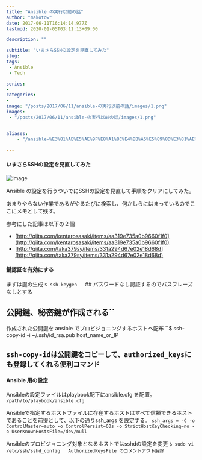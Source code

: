 ```yaml
---
title: "Ansible の実行以前の話"
author: "makotow"
date: 2017-06-11T16:14:14.977Z
lastmod: 2020-01-05T03:11:13+09:00

description: ""

subtitle: "いまさらSSHの設定を見直してみた"
slug: 
tags:
 - Ansible
 - Tech

series:
-
categories:
-
image: "/posts/2017/06/11/ansible-の実行以前の話/images/1.png" 
images:
 - "/posts/2017/06/11/ansible-の実行以前の話/images/1.png"


aliases:
    - "/ansible-%E3%81%AE%E5%AE%9F%E8%A1%8C%E4%BB%A5%E5%89%8D%E3%81%AE%E8%A9%B1-f2fcffc94a96"

---
```


#### いまさらSSHの設定を見直してみた




![image](/posts/2017/06/11/ansible-の実行以前の話/images/1.png#layoutTextWidth)



Ansible の設定を行うついでにSSHの設定を見直して手順をクリアにしてみた。

あまりやらない作業であるがやるたびに検索し、何かしらにはまっているのでここにメモとして残す。

参考にした記事は以下の２個

*   [http://qiita.com/kentarosasaki/items/aa319e735a0b9660f1f0](http://qiita.com/kentarosasaki/items/aa319e735a0b9660f1f0)
*   [http://qiita.com/taka379sy/items/331a294d67e02e18d68d](http://qiita.com/taka379sy/items/331a294d67e02e18d68d)

#### 鍵認証を有効にする

まずは鍵の生成
`$ ssh-keygen  
`## パスワードなし認証するのでパスフレーズなしとする  
## 公開鍵、秘密鍵が作成される``

作成された公開鍵を ansible でプロビジョニングするホストへ配布
``$ ssh-copy-id -i ~/.ssh/id_rsa.pub host_name_or_IP  
## `ssh-copy-idは公開鍵をコピーして、authorized_keysにも登録してくれる便利コマンド`

#### Ansible 用の設定

Ansibleの設定ファイルはplaybook配下にansible.cfg を配置。
``/path/to/playbook/ansible.cfg``

Ansibleで指定するホストファイルに存在するホストはすべて信頼できるホストであることを前提として、以下の通りssh_args を設定する。
``ssh_args = -C -o ControlMaster=auto -o ControlPersist=60s -o StrictHostKeyChecking=no -o UserKnownHostsFile=/dev/null``

Ansibleのプロビジョニング対象となるホストではsshdの設定を変更
``$ sudo vi /etc/ssh/sshd_config  
AuthorizedKeysFile のコメントアウト解除``
